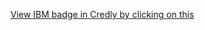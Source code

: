 [View IBM badge in Credly by clicking on this](https://www.credly.com/badges/e20d5102-b2b7-4b11-af24-d0876e2f1951/public_url)
